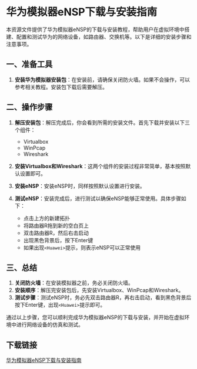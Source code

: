# 华为模拟器eNSP下载与安装指南

本资源文件提供了华为模拟器eNSP的下载与安装教程，帮助用户在虚拟环境中搭建、配置和测试华为的网络设备，如路由器、交换机等。以下是详细的安装步骤和注意事项。

## 一、准备工具

1. **安装华为模拟器安装包**：在安装前，请确保关闭防火墙。如果不会操作，可以参考相关教程。安装包下载后需要解压。

## 二、操作步骤

1. **解压安装包**：解压完成后，你会看到所需的安装文件。首先下载并安装以下三个组件：
   - Virtualbox
   - WinPcap
   - Wireshark

2. **安装Virtualbox和Wireshark**：这两个组件的安装过程非常简单，基本按照默认设置即可。

3. **安装eNSP**：安装eNSP时，同样按照默认设置进行安装。

4. **测试eNSP**：安装完成后，进行测试以确保eNSP能够正常使用。具体步骤如下：
   - 点击上方的新建拓扑
   - 将路由器R拖到新的空白页上
   - 双击路由器R，然后右击启动
   - 出现黑色背景后，按下Enter键
   - 如果出现`<Huawei>`提示，则表示eNSP可以正常使用

## 三、总结

1. **关闭防火墙**：在安装模拟器之前，务必关闭防火墙。
2. **安装顺序**：解压完安装包后，先安装Virtualbox、WinPcap和Wireshark。
3. **测试步骤**：测试eNSP时，务必先双击路由器R，再右击启动，看到黑色背景后按下Enter键，出现`<Huawei>`提示即可。

通过以上步骤，您可以顺利完成华为模拟器eNSP的下载与安装，并开始在虚拟环境中进行网络设备的仿真和测试。

## 下载链接

[华为模拟器eNSP下载与安装指南](https://pan.quark.cn/s/aca6c42f833f)
